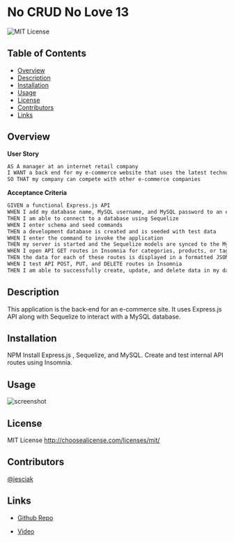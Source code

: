 # No CRUD No Love 13

 ![MIT License](https://img.shields.io/badge/license-MIT-brightgreen)
## Table of Contents 

- [Overview](#overview)
- [Description](#description)
- [Installation](#installation)
- [Usage](#usage)
- [License](#license)
- [Contributors](#contributors)
- [Links](#links)

## Overview
**User Story**<br>

```md
AS A manager at an internet retail company
I WANT a back end for my e-commerce website that uses the latest technologies
SO THAT my company can compete with other e-commerce companies
```

**Acceptance Criteria**<br>
```md
GIVEN a functional Express.js API
WHEN I add my database name, MySQL username, and MySQL password to an environment variable file
THEN I am able to connect to a database using Sequelize
WHEN I enter schema and seed commands
THEN a development database is created and is seeded with test data
WHEN I enter the command to invoke the application
THEN my server is started and the Sequelize models are synced to the MySQL database
WHEN I open API GET routes in Insomnia for categories, products, or tags
THEN the data for each of these routes is displayed in a formatted JSON
WHEN I test API POST, PUT, and DELETE routes in Insomnia
THEN I am able to successfully create, update, and delete data in my database
```

## Description
This application is the back-end for an e-commerce site.  It uses Express.js API along with Sequelize to interact with a MySQL database.


## Installation

NPM Install Express.js , Sequelize, and MySQL. Create and test internal API routes using Insomnia.

## Usage


 ![screenshot](./images/)
 
## License
MIT License
  http://choosealicense.com/licenses/mit/<br>

## Contributors

[@jesciak](https://github.com/jesciak/)

## Links
- [Github Repo](https://github.com/jesciak/No_CRUD_No_Love_13.git)

- [Video]()
